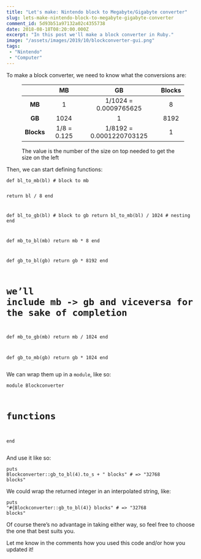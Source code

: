 ```yaml
---
title: "Let's make: Nintendo block to Megabyte/Gigabyte converter"
slug: lets-make-nintendo-block-to-megabyte-gigabyte-converter
comment_id: 5d93b51a97132a02c4355738
date: 2018-08-18T08:20:00.000Z
excerpt: "In this post we'll make a block converter in Ruby."
image: "/assets/images/2019/10/blockconverter-gui.png"
tags: 
 - "Nintendo"
 - "Computer"
---
```


<p>To make a block converter, we need to know what the conversions are:</p><!--kg-card-begin: html-->

<figure>

|            |     MB      |             GB           | Blocks |
| :--------: | :---------: | :----------------------: | :----: |
|   **MB**   |      1      |   1/1024 = 0.0009765625  |    8   |
|   **GB**   |     1024    |             1            |  8192  |
| **Blocks** | 1/8 = 0.125 | 1/8192 = 0.0001220703125 |    1   |

  <figcaption>The value is the number of the size on top needed to get the size on the left</figcaption>
</figure>

<!--kg-card-end: html--><p>Then, we can start defining functions:</p><pre><code class="language-ruby">def bl_to_mb(bl) # block to mb
  return bl / 8
end

def bl_to_gb(bl) # block to gb
  return bl_to_mb(bl) / 1024 # nesting
end

def mb_to_bl(mb)
  return mb * 8
end

def gb_to_bl(gb)
  return gb * 8192
end

# we’ll include mb -&gt; gb and viceversa for the sake of completion
def mb_to_gb(mb)
  return mb / 1024
end

def gb_to_mb(gb)
  return gb * 1024
end</code></pre><p>We can wrap them up in a <code>module</code>, like so:</p><pre><code class="language-ruby">module Blockconverter
  # functions
end</code></pre><p>And use it like so:</p><pre><code class="language-ruby">puts Blockconverter::gb_to_bl(4).to_s + " blocks" # =&gt; "32768 blocks"</code></pre><p>We could wrap the returned integer in an interpolated string, like:</p><pre><code class="language-ruby">puts "#{Blockconverter::gb_to_bl(4)} blocks" # =&gt; "32768 blocks"</code></pre><p>Of course there’s no advantage in taking either way, so feel free to choose the one that best suits you.</p><p>Let me know in the comments how you used this code and/or how you updated it!</p>